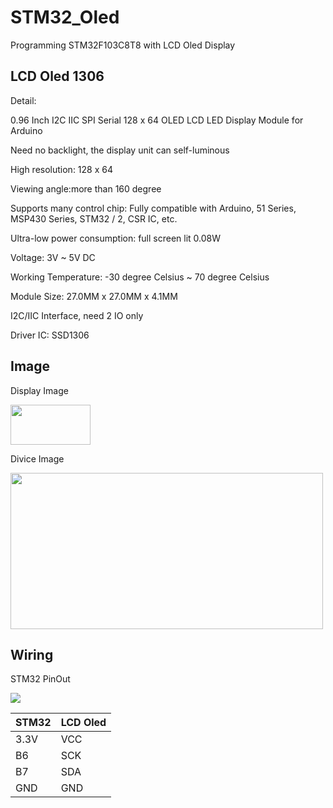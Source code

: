 # STM32_Oled
Programming STM32F103C8T8 with LCD Oled Display

## LCD Oled 1306
Detail:

0.96 Inch I2C IIC SPI Serial 128 x 64 OLED LCD LED Display Module for Arduino

Need no backlight, the display unit can self-luminous

High resolution: 128 x 64

Viewing angle:more than 160 degree

Supports many control chip: Fully compatible with Arduino, 51 Series, MSP430 Series, STM32 / 2, CSR IC, etc.

Ultra-low power consumption: full screen lit 0.08W

Voltage: 3V ~ 5V DC

Working Temperature: -30 degree Celsius  ~ 70 degree Celsius

Module Size: 27.0MM x 27.0MM x 4.1MM

I2C/IIC Interface, need 2 IO only

Driver IC: SSD1306

## Image
Display Image

<img src="https://github.com/diystron/STM32_Oled/blob/main/image/display3.png" width="128" height="64" />

Divice Image

<img src="https://github.com/diystron/STM32_Oled/blob/main/image/device.jpg" width="500" height="250" />

## Wiring
STM32 PinOut

<img src="https://github.com/diystron/STM32_Oled/blob/main/image/Stm32f103_pinout_diagram.png"/>

| STM32 | LCD Oled |
| ----- | -------- |
| 3.3V | VCC |
| B6 | SCK |
|  B7 | SDA |
| GND | GND |
